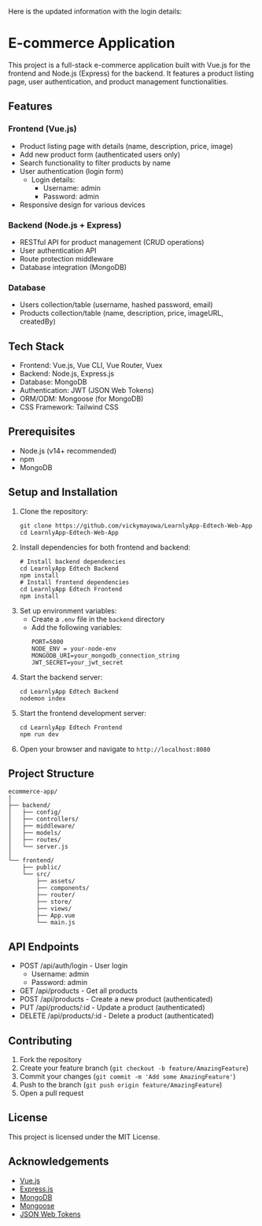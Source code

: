 Here is the updated information with the login details:

# E-commerce Application
This project is a full-stack e-commerce application built with Vue.js for the frontend and Node.js (Express) for the backend. It features a product listing page, user authentication, and product management functionalities.

## Features
### Frontend (Vue.js)
- Product listing page with details (name, description, price, image)
- Add new product form (authenticated users only)
- Search functionality to filter products by name
- User authentication (login form)
  - Login details:
    - Username: admin
    - Password: admin
- Responsive design for various devices

### Backend (Node.js + Express)
- RESTful API for product management (CRUD operations)
- User authentication API
- Route protection middleware
- Database integration (MongoDB)

### Database
- Users collection/table (username, hashed password, email)
- Products collection/table (name, description, price, imageURL, createdBy)

## Tech Stack
- Frontend: Vue.js, Vue CLI, Vue Router, Vuex
- Backend: Node.js, Express.js
- Database: MongoDB
- Authentication: JWT (JSON Web Tokens)
- ORM/ODM: Mongoose (for MongoDB)
- CSS Framework: Tailwind CSS

## Prerequisites
- Node.js (v14+ recommended)
- npm
- MongoDB

## Setup and Installation
1. Clone the repository:
   ```
   git clone https://github.com/vickymayowa/LearnlyApp-Edtech-Web-App
   cd LearnlyApp-Edtech-Web-App
   ```
2. Install dependencies for both frontend and backend:
   ```
   # Install backend dependencies
   cd LearnlyApp Edtech Backend
   npm install
   # Install frontend dependencies
   cd LearnlyApp Edtech Frontend
   npm install
   ```
3. Set up environment variables:
   - Create a `.env` file in the `backend` directory
   - Add the following variables:
     ```
     PORT=5000
     NODE_ENV = your-node-env
     MONGODB_URI=your_mongodb_connection_string
     JWT_SECRET=your_jwt_secret
     ```
4. Start the backend server:
   ```
   cd LearnlyApp Edtech Backend
   nodemon index
   ```
5. Start the frontend development server:
   ```
   cd LearnlyApp Edtech Frontend
   npm run dev
   ```
6. Open your browser and navigate to `http://localhost:8080`

## Project Structure
```
ecommerce-app/
│
├── backend/
│   ├── config/
│   ├── controllers/
│   ├── middleware/
│   ├── models/
│   ├── routes/
│   └── server.js
│
└── frontend/
    ├── public/
    └── src/
        ├── assets/
        ├── components/
        ├── router/
        ├── store/
        ├── views/
        ├── App.vue
        └── main.js
```

## API Endpoints
- POST /api/auth/login - User login
  - Username: admin
  - Password: admin
- GET /api/products - Get all products
- POST /api/products - Create a new product (authenticated)
- PUT /api/products/:id - Update a product (authenticated)
- DELETE /api/products/:id - Delete a product (authenticated)

## Contributing
1. Fork the repository
2. Create your feature branch (`git checkout -b feature/AmazingFeature`)
3. Commit your changes (`git commit -m 'Add some AmazingFeature'`)
4. Push to the branch (`git push origin feature/AmazingFeature`)
5. Open a pull request

## License
This project is licensed under the MIT License.

## Acknowledgements
- [Vue.js](https://vuejs.org/)
- [Express.js](https://expressjs.com/)
- [MongoDB](https://www.mongodb.com/)
- [Mongoose](https://mongoosejs.com/)
- [JSON Web Tokens](https://jwt.io/)
